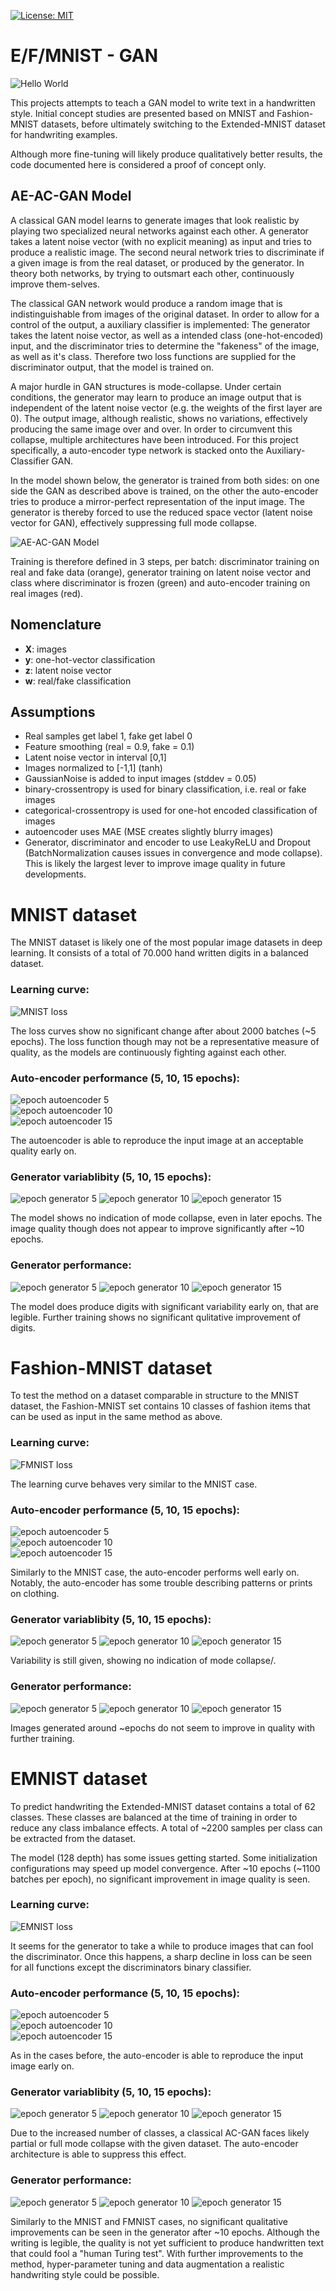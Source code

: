 [![License: MIT](https://img.shields.io/badge/License-MIT-yellow.svg)](https://opensource.org/licenses/MIT)

# E/F/MNIST - GAN

![Hello World](img/HelloWorld.png)

This projects attempts to teach a GAN model to write text in a handwritten style.
Initial concept studies are presented based on MNIST and Fashion-MNIST datasets,
before ultimately switching to the Extended-MNIST dataset for handwriting examples.

Although more fine-tuning will likely produce qualitatively better results, the
code documented here is considered a proof of concept only.

## AE-AC-GAN Model

A classical GAN model learns to generate images that look realistic by playing
two specialized neural networks against each other. A generator takes a latent
noise vector (with no explicit meaning) as input and tries to produce a
realistic image. The second neural network tries to discriminate if a given
image is from the real dataset, or produced by the generator. In theory both
networks, by trying to outsmart each other, continuously improve them-selves.

The classical GAN network would produce a random image that is indistinguishable
from images of the original dataset. In order to allow for a control of the output,
a auxiliary classifier is implemented: The generator takes the latent noise vector,
as well as a intended class (one-hot-encoded) input, and the discriminator tries
to determine the "fakeness" of the image, as well as it's class. Therefore two
loss functions are supplied for the discriminator output, that the model is
trained on.

A major hurdle in GAN structures is mode-collapse. Under certain conditions, the
generator may learn to produce an image output that is independent of the latent
noise vector (e.g. the weights of the first layer are 0). The output image, although
realistic, shows no variations, effectively producing the same image over and over.
In order to circumvent this collapse, multiple architectures have been introduced.
For this project specifically, a auto-encoder type network is stacked onto the
Auxiliary-Classifier GAN.

In the model shown below, the generator is trained from both sides: on one side
the GAN as described above is trained, on the other the auto-encoder tries to
produce a mirror-perfect representation of the input image. The generator is
thereby forced to use the reduced space vector (latent noise vector for GAN),
effectively suppressing full mode collapse.

![AE-AC-GAN Model](img/schematic.png)

Training is therefore defined in 3 steps, per batch: discriminator training on real and fake data (orange), generator training on latent noise vector and class where discriminator is frozen (green) and auto-encoder training on real images (red).

## Nomenclature

* **X**:     images
* **y**:     one-hot-vector classification
* **z**:     latent noise vector
* **w**:     real/fake classification

## Assumptions

* Real samples get label 1, fake get label 0
* Feature smoothing (real = 0.9, fake = 0.1)
* Latent noise vector in interval [0,1]
* Images normalized to [-1,1] (tanh)
* GaussianNoise is added to input images (stddev = 0.05)
* binary-crossentropy is used for binary classification, i.e. real or fake images
* categorical-crossentropy is used for one-hot encoded classification of images
* autoencoder uses MAE (MSE creates slightly blurry images)
* Generator, discriminator and encoder to use LeakyReLU and Dropout (BatchNormalization causes issues in convergence and mode collapse). This is likely the largest lever to improve image quality in future developments.

# MNIST dataset

The MNIST dataset is likely one of the most popular image datasets in deep learning.
It consists of a total of 70.000 hand written digits in a balanced dataset.

### Learning curve:

![MNIST loss](img/mnist-loss.png)

The loss curves show no significant change after about 2000 batches (~5 epochs). The loss function though may not be a representative measure of quality, as the models are continuously fighting against each other.

### Auto-encoder performance (5, 10, 15 epochs):

![epoch autoencoder 5](img/mnist-ae-5.png)\
![epoch autoencoder 10](img/mnist-ae-10.png)\
![epoch autoencoder 15](img/mnist-ae-15.png)

The autoencoder is able to reproduce the input image at an acceptable quality early on.

### Generator variablibity (5, 10, 15 epochs):

![epoch generator 5](img/mnist-gen-var-5.png)
![epoch generator 10](img/mnist-gen-var-10.png)
![epoch generator 15](img/mnist-gen-var-15.png)

The model shows no indication of mode collapse, even in later epochs. The image quality though does not appear to improve significantly after ~10 epochs.

### Generator performance:

![epoch generator 5](img/mnist-gen-5.png)
![epoch generator 10](img/mnist-gen-10.png)
![epoch generator 15](img/mnist-gen-15.png)

The model does produce digits with significant variability early on, that are legible. Further training shows no significant qulitative improvement of digits.

# Fashion-MNIST dataset

To test the method on a dataset comparable in structure to the MNIST dataset, the Fashion-MNIST set contains 10 classes of fashion items that can be used as input in the same method as above.

### Learning curve:

![FMNIST loss](img/fmnist-loss.png)

The learning curve behaves very similar to the MNIST case.

### Auto-encoder performance (5, 10, 15 epochs):

![epoch autoencoder 5](img/fmnist-ae-5.png)\
![epoch autoencoder 10](img/fmnist-ae-10.png)\
![epoch autoencoder 15](img/fmnist-ae-15.png)

Similarly to the MNIST case, the auto-encoder performs well early on. Notably, the auto-encoder has some trouble describing patterns or prints on clothing.

### Generator variablibity (5, 10, 15 epochs):

![epoch generator 5](img/fmnist-gen-var-5.png)
![epoch generator 10](img/fmnist-gen-var-10.png)
![epoch generator 15](img/fmnist-gen-var-15.png)

Variability is still given, showing no indication of mode collapse/.

### Generator performance:

![epoch generator 5](img/fmnist-gen-5.png)
![epoch generator 10](img/fmnist-gen-10.png)
![epoch generator 15](img/fmnist-gen-15.png)

Images generated around ~epochs do not seem to improve in quality with further training.

# EMNIST dataset

To predict handwriting the Extended-MNIST dataset contains a total of 62 classes. These classes are balanced at the time of training in order to reduce any class imbalance effects. A total of ~2200 samples per class can be extracted from the dataset.

The model (128 depth) has some issues getting started. Some initialization configurations may speed up model convergence. After ~10 epochs (~1100 batches per epoch), no significant improvement in image quality is seen.

### Learning curve:

![EMNIST loss](img/emnist-loss.png)

It seems for the generator to take a while to produce images that can fool the discriminator. Once this happens, a sharp decline in loss can be seen for all functions except the discriminators binary classifier.

### Auto-encoder performance (5, 10, 15 epochs):

![epoch autoencoder 5](img/emnist-ae-5.png)\
![epoch autoencoder 10](img/emnist-ae-10.png)\
![epoch autoencoder 15](img/emnist-ae-15.png)

As in the cases before, the auto-encoder is able to reproduce the input image early on.

### Generator variablibity (5, 10, 15 epochs):

![epoch generator 5](img/emnist-gen-var-5.png)
![epoch generator 10](img/emnist-gen-var-10.png)
![epoch generator 15](img/emnist-gen-var-15.png)

Due to the increased number of classes, a classical AC-GAN faces likely partial or full mode collapse with the given dataset. The auto-encoder architecture is able to suppress this effect.

### Generator performance:

![epoch generator 5](img/emnist-gen-5.png)
![epoch generator 10](img/emnist-gen-10.png)
![epoch generator 15](img/emnist-gen-15.png)

Similarly to the MNIST and FMNIST cases, no significant qualitative improvements can be seen in the generator after ~10 epochs. Although the writing is legible, the quality is not yet sufficient to produce handwritten text that could fool a "human Turing test". With further improvements to the method, hyper-parameter tuning and data augmentation a realistic handwriting style could be possible.
